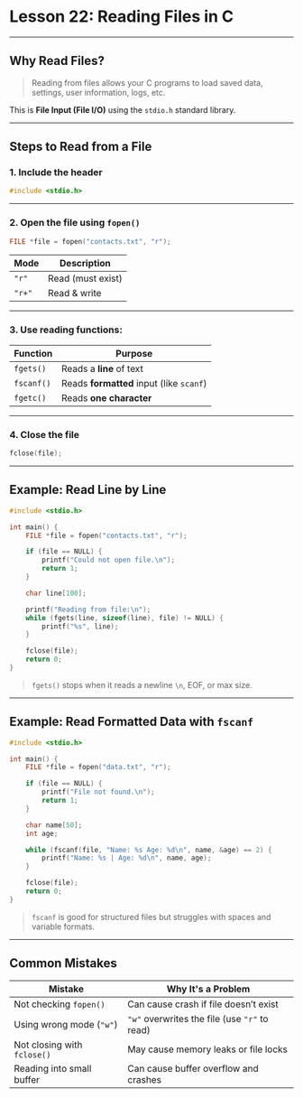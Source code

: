 # Lesson 22: Reading Files in C

---

## Why Read Files?

> Reading from files allows your C programs to load saved data, settings, user information, logs, etc.

This is **File Input (File I/O)** using the `stdio.h` standard library.

---

## Steps to Read from a File

### 1. Include the header

```c
#include <stdio.h>
```

---

### 2. Open the file using `fopen()`

```c
FILE *file = fopen("contacts.txt", "r");
```

| Mode   | Description       |
| ------ | ----------------- |
| `"r"`  | Read (must exist) |
| `"r+"` | Read & write      |

---

### 3. Use reading functions:

| Function   | Purpose                                  |
| ---------- | ---------------------------------------- |
| `fgets()`  | Reads a **line** of text                 |
| `fscanf()` | Reads **formatted** input (like `scanf`) |
| `fgetc()`  | Reads **one character**                  |

---

### 4. Close the file

```c
fclose(file);
```

---

## Example: Read Line by Line

```c
#include <stdio.h>

int main() {
    FILE *file = fopen("contacts.txt", "r");

    if (file == NULL) {
        printf("Could not open file.\n");
        return 1;
    }

    char line[100];

    printf("Reading from file:\n");
    while (fgets(line, sizeof(line), file) != NULL) {
        printf("%s", line);
    }

    fclose(file);
    return 0;
}
```

> `fgets()` stops when it reads a newline `\n`, EOF, or max size.

---

## Example: Read Formatted Data with `fscanf`

```c
#include <stdio.h>

int main() {
    FILE *file = fopen("data.txt", "r");

    if (file == NULL) {
        printf("File not found.\n");
        return 1;
    }

    char name[50];
    int age;

    while (fscanf(file, "Name: %s Age: %d\n", name, &age) == 2) {
        printf("Name: %s | Age: %d\n", name, age);
    }

    fclose(file);
    return 0;
}
```

> `fscanf` is good for structured files but struggles with spaces and variable formats.

---

## Common Mistakes

| Mistake                     | Why It's a Problem                            |
| --------------------------- | --------------------------------------------- |
| Not checking `fopen()`      | Can cause crash if file doesn’t exist         |
| Using wrong mode (`"w"`)    | `"w"` overwrites the file (use `"r"` to read) |
| Not closing with `fclose()` | May cause memory leaks or file locks          |
| Reading into small buffer   | Can cause buffer overflow and crashes         |

